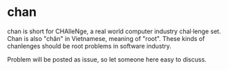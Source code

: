 # chan
chan is short for CHAlleNge, a real world computer industry chal·lenge set. Chan is also "chân" in Vietnamese, meaning of "root". These kinds of chanlenges should be root problems in software industry.

Problem will be posted as issue, so let someone here easy to discuss.
